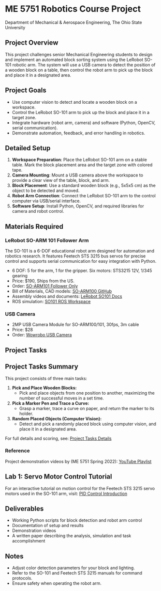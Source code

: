 # ME 5751 Robotics Course Project 
Department of Mechanical & Aerospace Engineering, The Ohio State University

## Project Overview
This project challenges senior Mechanical Engineering students to design and implement an automated block sorting system using the LeRobot SO-101 robotic arm. The system will use a USB camera to detect the position of a wooden block on a table, then control the robot arm to pick up the block and place it in a designated area.

## Project Goals
- Use computer vision to detect and locate a wooden block on a workspace.
- Control the LeRobot SO-101 arm to pick up the block and place it in a target zone.
- Integrate hardware (robot arm, camera) and software (Python, OpenCV, serial communication).
- Demonstrate automation, feedback, and error handling in robotics.

## Detailed Setup
1. **Workspace Preparation**: Place the LeRobot SO-101 arm on a stable table. Mark the block placement area and the target zone with colored tape.
2. **Camera Mounting**: Mount a USB camera above the workspace to provide a clear view of the table, block, and arm.
3. **Block Placement**: Use a standard wooden block (e.g., 5x5x5 cm) as the object to be detected and moved.
4. **Robot Arm Connection**: Connect the LeRobot SO-101 arm to the control computer via USB/serial interface.
5. **Software Setup**: Install Python, OpenCV, and required libraries for camera and robot control.

## Materials Required
### LeRobot SO-ARM 101 Follower Arm
The SO-101 is a 6-DOF educational robot arm designed for automation and robotics research. It features Feetech STS 3215 bus servos for precise control and supports serial communication for easy integration with Python.
- 6 DOF: 5 for the arm, 1 for the gripper. Six motors: STS3215 12V, 1/345 gearing
- Price: $190, Ships from the US.
- Order: [SO-ARM101 Follower Only](https://partabot.com/products/so-arm101-follower-only?variant=43200383549555)
- Bill of Materials, CAD models: [SO-ARM100 GitHub](https://github.com/TheRobotStudio/SO-ARM100?tab=readme-ov-file)
- Assembly videos and documents: [LeRobot SO101 Docs](https://huggingface.co/docs/lerobot/so101)
- ROS simulation: [SO101 ROS Workspace](https://github.com/Pavankv92/lerobot_ws/tree/main)

### USB Camera
- 2MP USB Camera Module for SO-ARM100/101, 30fps, 3m cable
- Price: $28
- Order: [Wowrobo USB Camera](https://shop.wowrobo.com/products/2mp-usb-camera-module-for-so-arm100-101-30fps-3m-cable?utm_source=chatgpt.com)

## Project Tasks

## Project Tasks Summary

This project consists of three main tasks:

1. **Pick and Place Wooden Blocks:**
	- Pick and place objects from one position to another, maximizing the number of successful moves in a set time.
2. **Pick a Marker Pen and Trace a Curve:**
	- Grasp a marker, trace a curve on paper, and return the marker to its holder.
3. **Random Placed Objects (Computer Vision):**
	- Detect and pick a randomly placed block using computer vision, and place it in a designated area.


For full details and scoring, see: [Project Tasks Details](https://haijunsu-osu.github.io/robot_pick_place/project_tasks.html)

### Reference
Project demonstration videos by (ME 5751 Spring 2022): [YouTube Playlist](https://youtube.com/playlist?list=PLjiZ26l9QIkyiXn23hBsi-Rf1M4ZiOSlU&si=nGxQqdxfMZ-IuwAd)

## Lab 1: Servo Motor Control Tutorial
For an interactive tutorial on motion control for the Feetech STS 3215 servo motors used in the SO-101 arm, visit: [PID Control Introduction](https://haijunsu-osu.github.io/robot_pick_place/web_pid_demo/pid_control_intro.html)

## Deliverables
- Working Python scripts for block detection and robot arm control
- Documentation of setup and results
- Demonstration videos
- A written paper describing the analysis, simulation and task accomplishment

## Notes
- Adjust color detection parameters for your block and lighting.
- Refer to the SO-101 and Feetech STS 3215 manuals for command protocols.
- Ensure safety when operating the robot arm.
